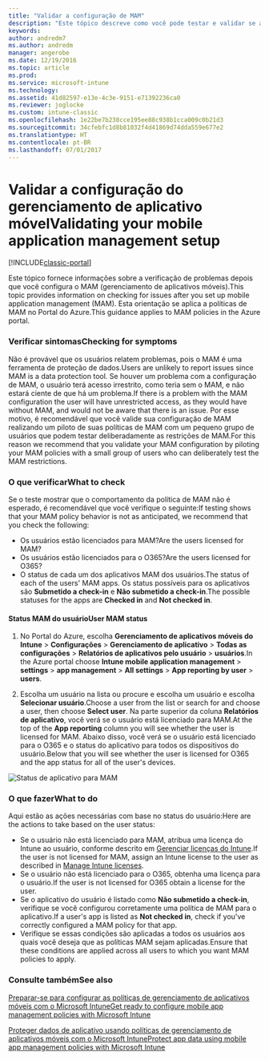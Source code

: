 ```yaml
---
title: "Validar a configuração de MAM"
description: "Este tópico descreve como você pode testar e validar se a política de MAM está configurada corretamente e funcionando conforme o esperado."
keywords: 
author: andredm7
ms.author: andredm
manager: angerobe
ms.date: 12/19/2016
ms.topic: article
ms.prod: 
ms.service: microsoft-intune
ms.technology: 
ms.assetid: 41d82597-e13e-4c3e-9151-e71392236ca0
ms.reviewer: joglocke
ms.custom: intune-classic
ms.openlocfilehash: 1e22be7b238cce195ee88c938b1cca009c0b21d3
ms.sourcegitcommit: 34cfebfc1d8b81032f4d41869d74dda559e677e2
ms.translationtype: HT
ms.contentlocale: pt-BR
ms.lasthandoff: 07/01/2017
---
```

# <span data-ttu-id="2052b-103">Validar a configuração do gerenciamento de aplicativo móvel</span><span class="sxs-lookup"><span data-stu-id="2052b-103">Validating your mobile application management setup</span></span>
<a id="validating-your-mobile-application-management-setup" class="xliff"></a>

[!INCLUDE[classic-portal](../includes/classic-portal.md)]

<span data-ttu-id="2052b-104">Este tópico fornece informações sobre a verificação de problemas depois que você configura o MAM (gerenciamento de aplicativos móveis).</span><span class="sxs-lookup"><span data-stu-id="2052b-104">This topic provides information on checking for issues after you set up mobile application management (MAM).</span></span> <span data-ttu-id="2052b-105">Esta orientação se aplica a políticas de MAM no Portal do Azure.</span><span class="sxs-lookup"><span data-stu-id="2052b-105">This guidance applies to MAM policies in the Azure portal.</span></span>

### <span data-ttu-id="2052b-106">Verificar sintomas</span><span class="sxs-lookup"><span data-stu-id="2052b-106">Checking for symptoms</span></span>
<a id="checking-for-symptoms" class="xliff"></a>
<span data-ttu-id="2052b-107">Não é provável que os usuários relatem problemas, pois o MAM é uma ferramenta de proteção de dados.</span><span class="sxs-lookup"><span data-stu-id="2052b-107">Users are unlikely to report issues since MAM is a data protection tool.</span></span> <span data-ttu-id="2052b-108">Se houver um problema com a configuração de MAM, o usuário terá acesso irrestrito, como teria sem o MAM, e não estará ciente de que há um problema.</span><span class="sxs-lookup"><span data-stu-id="2052b-108">If there is a problem with the MAM configuration the user will have unrestricted access, as they would have without MAM, and would not be aware that there is an issue.</span></span> <span data-ttu-id="2052b-109">Por esse motivo, é recomendável que você valide sua configuração de MAM realizando um piloto de suas políticas de MAM com um pequeno grupo de usuários que podem testar deliberadamente as restrições de MAM.</span><span class="sxs-lookup"><span data-stu-id="2052b-109">For this reason we recommend that you validate your MAM configuration by piloting your MAM policies with a small group of users who can deliberately test the MAM restrictions.</span></span>


### <span data-ttu-id="2052b-110">O que verificar</span><span class="sxs-lookup"><span data-stu-id="2052b-110">What to check</span></span>
<a id="what-to-check" class="xliff"></a>

<span data-ttu-id="2052b-111">Se o teste mostrar que o comportamento da política de MAM não é esperado, é recomendável que você verifique o seguinte:</span><span class="sxs-lookup"><span data-stu-id="2052b-111">If testing shows that your MAM policy behavior is not as anticipated, we recommend that you check the following:</span></span>

- <span data-ttu-id="2052b-112">Os usuários estão licenciados para MAM?</span><span class="sxs-lookup"><span data-stu-id="2052b-112">Are the users licensed for MAM?</span></span>
- <span data-ttu-id="2052b-113">Os usuários estão licenciados para o O365?</span><span class="sxs-lookup"><span data-stu-id="2052b-113">Are the users licensed for O365?</span></span>
- <span data-ttu-id="2052b-114">O status de cada um dos aplicativos MAM dos usuários.</span><span class="sxs-lookup"><span data-stu-id="2052b-114">The status of each of the users' MAM apps.</span></span> <span data-ttu-id="2052b-115">Os status possíveis para os aplicativos são **Submetido a check-in** e **Não submetido a check-in**.</span><span class="sxs-lookup"><span data-stu-id="2052b-115">The possible statuses for the apps are **Checked in** and **Not checked in**.</span></span>

#### <span data-ttu-id="2052b-116">Status MAM do usuário</span><span class="sxs-lookup"><span data-stu-id="2052b-116">User MAM status</span></span>
<a id="user-mam-status" class="xliff"></a>
1. <span data-ttu-id="2052b-117">No Portal do Azure, escolha **Gerenciamento de aplicativos móveis do Intune** > **Configurações** > **Gerenciamento de aplicativo** > **Todas as configurações** > **Relatórios de aplicativos pelo usuário** > **usuários**.</span><span class="sxs-lookup"><span data-stu-id="2052b-117">In the Azure portal choose **Intune mobile application management** > **settings** > **app management** > **All settings** > **App reporting by user** > **users**.</span></span>

2. <span data-ttu-id="2052b-118">Escolha um usuário na lista ou procure e escolha um usuário e escolha **Selecionar usuário**.</span><span class="sxs-lookup"><span data-stu-id="2052b-118">Choose a user from the list or search for and choose a user, then choose **Select user**.</span></span> <span data-ttu-id="2052b-119">Na parte superior da coluna **Relatórios de aplicativo**, você verá se o usuário está licenciado para MAM.</span><span class="sxs-lookup"><span data-stu-id="2052b-119">At the top of the **App reporting** column you will see whether the user is licensed for MAM.</span></span> <span data-ttu-id="2052b-120">Abaixo disso, você verá se o usuário está licenciado para o O365 e o status do aplicativo para todos os dispositivos do usuário.</span><span class="sxs-lookup"><span data-stu-id="2052b-120">Below that you will see whether the user is licensed for O365 and the app status for all of the user's devices.</span></span>

![Status de aplicativo para MAM](..\media\ts-mam-user-apps.png)

### <span data-ttu-id="2052b-122">O que fazer</span><span class="sxs-lookup"><span data-stu-id="2052b-122">What to do</span></span>
<a id="what-to-do" class="xliff"></a>
<span data-ttu-id="2052b-123">Aqui estão as ações necessárias com base no status do usuário:</span><span class="sxs-lookup"><span data-stu-id="2052b-123">Here are the actions to take based on the user status:</span></span>

- <span data-ttu-id="2052b-124">Se o usuário não está licenciado para MAM, atribua uma licença do Intune ao usuário, conforme descrito em [Gerenciar licenças do Intune](/intune/setup-steps).</span><span class="sxs-lookup"><span data-stu-id="2052b-124">If the user is not licensed for MAM, assign an Intune license to the user as described in [Manage Intune licenses](/intune/setup-steps).</span></span>
- <span data-ttu-id="2052b-125">Se o usuário não está licenciado para o O365, obtenha uma licença para o usuário.</span><span class="sxs-lookup"><span data-stu-id="2052b-125">If the user is not licensed for O365 obtain a license for the user.</span></span>
- <span data-ttu-id="2052b-126">Se o aplicativo do usuário é listado como **Não submetido a check-in**, verifique se você configurou corretamente uma política de MAM para o aplicativo.</span><span class="sxs-lookup"><span data-stu-id="2052b-126">If a user's app is listed as **Not checked in**, check if you've correctly configured a MAM policy for that app.</span></span>
- <span data-ttu-id="2052b-127">Verifique se essas condições são aplicadas a todos os usuários aos quais você deseja que as políticas MAM sejam aplicadas.</span><span class="sxs-lookup"><span data-stu-id="2052b-127">Ensure that these conditions are applied across all users to which you want MAM policies to apply.</span></span>

### <span data-ttu-id="2052b-128">Consulte também</span><span class="sxs-lookup"><span data-stu-id="2052b-128">See also</span></span>
<a id="see-also" class="xliff"></a>
[<span data-ttu-id="2052b-129">Preparar-se para configurar as políticas de gerenciamento de aplicativos móveis com o Microsoft Intune</span><span class="sxs-lookup"><span data-stu-id="2052b-129">Get ready to configure mobile app management policies with Microsoft Intune</span></span>](..\deploy-use\get-ready-to-configure-mobile-app-management-policies-with-microsoft-intune.md)

[<span data-ttu-id="2052b-130">Proteger dados de aplicativo usando políticas de gerenciamento de aplicativos móveis com o Microsoft Intune</span><span class="sxs-lookup"><span data-stu-id="2052b-130">Protect app data using mobile app management policies with Microsoft Intune</span></span>](..\deploy-use\protect-app-data-using-mobile-app-management-policies-with-microsoft-intune.md)
